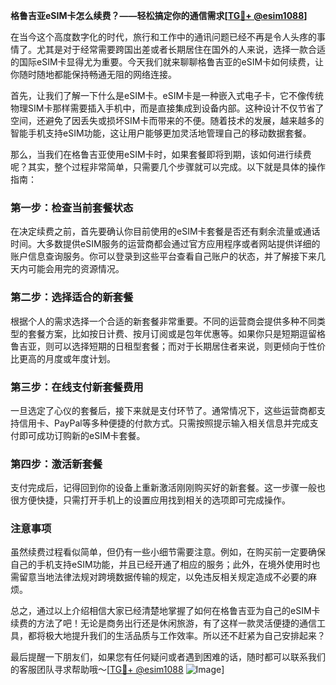 **格鲁吉亚eSIM卡怎么续费？——轻松搞定你的通信需求[[TG💪+ @esim1088](https://t.me/s/esim1088)]**

在当今这个高度数字化的时代，旅行和工作中的通讯问题已经不再是令人头疼的事情了。尤其是对于经常需要跨国出差或者长期居住在国外的人来说，选择一款合适的国际eSIM卡显得尤为重要。今天我们就来聊聊格鲁吉亚的eSIM卡如何续费，让你随时随地都能保持畅通无阻的网络连接。

首先，让我们了解一下什么是eSIM卡。eSIM卡是一种嵌入式电子卡，它不像传统物理SIM卡那样需要插入手机中，而是直接集成到设备内部。这种设计不仅节省了空间，还避免了因丢失或损坏SIM卡而带来的不便。随着技术的发展，越来越多的智能手机支持eSIM功能，这让用户能够更加灵活地管理自己的移动数据套餐。

那么，当我们在格鲁吉亚使用eSIM卡时，如果套餐即将到期，该如何进行续费呢？其实，整个过程非常简单，只需要几个步骤就可以完成。以下就是具体的操作指南：

### 第一步：检查当前套餐状态

在决定续费之前，首先要确认你目前使用的eSIM卡套餐是否还有剩余流量或通话时间。大多数提供eSIM服务的运营商都会通过官方应用程序或者网站提供详细的账户信息查询服务。你可以登录到这些平台查看自己账户的状态，并了解接下来几天内可能会用完的资源情况。

### 第二步：选择适合的新套餐

根据个人的需求选择一个合适的新套餐非常重要。不同的运营商会提供多种不同类型的套餐方案，比如按日计费、按月订阅或是包年优惠等。如果你只是短期逗留格鲁吉亚，则可以选择短期的日租型套餐；而对于长期居住者来说，则更倾向于性价比更高的月度或年度计划。

### 第三步：在线支付新套餐费用

一旦选定了心仪的套餐后，接下来就是支付环节了。通常情况下，这些运营商都支持信用卡、PayPal等多种便捷的付款方式。只需按照提示输入相关信息并完成支付即可成功订购新的eSIM卡套餐。

### 第四步：激活新套餐

支付完成后，记得回到你的设备上重新激活刚刚购买好的新套餐。这一步骤一般也很方便快捷，只需打开手机上的设置应用找到相关的选项即可完成操作。

### 注意事项

虽然续费过程看似简单，但仍有一些小细节需要注意。例如，在购买前一定要确保自己的手机支持eSIM功能，并且已经开通了相应的服务；此外，在境外使用时也需留意当地法律法规对跨境数据传输的规定，以免违反相关规定造成不必要的麻烦。

总之，通过以上介绍相信大家已经清楚地掌握了如何在格鲁吉亚为自己的eSIM卡续费的方法了吧！无论是商务出行还是休闲旅游，有了这样一款灵活便捷的通信工具，都将极大地提升我们的生活品质与工作效率。所以还不赶紧为自己安排起来？

最后提醒一下朋友们，如果您有任何疑问或者遇到困难的话，随时都可以联系我们的客服团队寻求帮助哦～[[TG💪+ @esim1088](https://t.me/s/esim1088) ![Image](https://i.postimg.cc/4NQfJmqS/Snipaste-2025-05-13-00-14-12.png)]
